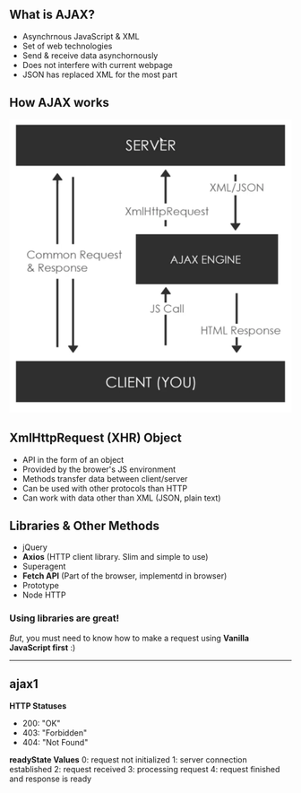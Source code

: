 ## What is AJAX?

- Asynchrnous JavaScript & XML
- Set of web technologies
- Send & receive data asynchornously
- Does not interfere with current webpage
- JSON has replaced XML for the most part

## How AJAX works

![diagram](./images/diagram.png)

## XmlHttpRequest (XHR) Object

- API in the form of an object
- Provided by the brower's JS environment
- Methods transfer data between client/server
- Can be used with other protocols than HTTP
- Can work with data other than XML (JSON, plain text)

## Libraries & Other Methods

- jQuery
- **Axios** (HTTP client library. Slim and simple to use)
- Superagent
- **Fetch API** (Part of the browser, implementd in browser)
- Prototype
- Node HTTP

### Using libraries are great!

_But_, you must need to know how to make a request using **Vanilla JavaScript first** :)

<hr />

## ajax1

**HTTP Statuses**

- 200: "OK"
- 403: "Forbidden"
- 404: "Not Found"

**readyState Values**
0: request not initialized
1: server connection established
2: request received
3: processing request
4: request finished and response is ready
